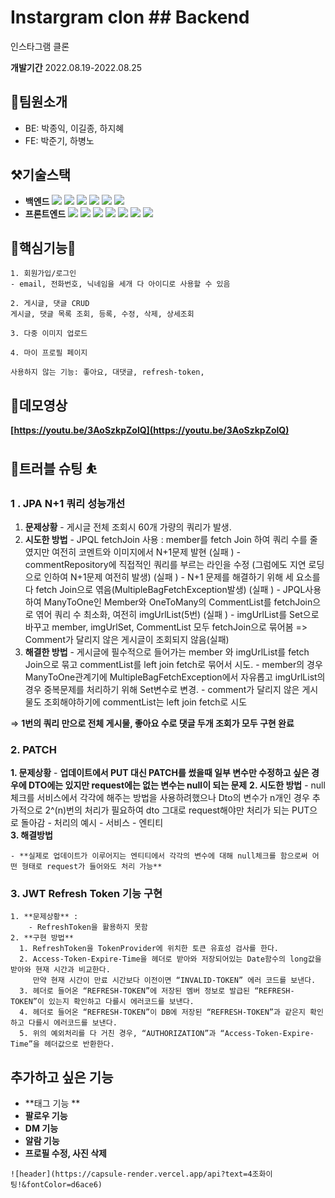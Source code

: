 

# Instargram clon ## Backend

인스타그램 클론 

**개발기간**
2022.08.19-2022.08.25

## 👥팀원소개

- BE: 박종익, 이길종, 하지혜
- FE: 박준기, 하병노

## ⚒️기술스택

- **백엔드**
<img src="[https://img.shields.io/badge/SpringBoot-6DB33F?style=flat&logo=SpringBoot&logoColor=white](https://img.shields.io/badge/SpringBoot-6DB33F?style=flat&logo=SpringBoot&logoColor=white)"/> <img src="[https://img.shields.io/badge/Spring](https://img.shields.io/badge/Spring) Security-6DB33F?style=flat&logo=Spring Security&logoColor=white"/> <img src="[https://img.shields.io/badge/Java-007396?style=flat&logo=java&logoColor=white](https://img.shields.io/badge/Java-007396?style=flat&logo=java&logoColor=white)"/> <img src="[https://img.shields.io/badge/JWT-000000?style=flat&logo=JWT&logoColor=white](https://img.shields.io/badge/JWT-000000?style=flat&logo=JWT&logoColor=white)"/> <img src="[https://img.shields.io/badge/Gradle-02303A?style=flat&logo=Gradle&logoColor=white](https://img.shields.io/badge/Gradle-02303A?style=flat&logo=Gradle&logoColor=white)"/> <img src="[https://img.shields.io/badge/amazon](https://img.shields.io/badge/amazon) s3-569A31?flat&logo=Gradle&logo=amazons3&logoColor=green">
- **프론트엔드**
<img src="[https://img.shields.io/badge/html5-E34F26?style=flat&logo=Gradle&logo=html5&logoColor=white](https://img.shields.io/badge/html5-E34F26?style=flat&logo=Gradle&logo=html5&logoColor=white)"/> <img src="[https://img.shields.io/badge/css-1572B6?style=flat&logo=css3&logo=Gradle&logoColor=white](https://img.shields.io/badge/css-1572B6?style=flat&logo=css3&logo=Gradle&logoColor=white)"/> <img src="[https://img.shields.io/badge/javascript-F7DF1E?style=flat&logo=Gradle&logo=javascript&logoColor=black](https://img.shields.io/badge/javascript-F7DF1E?style=flat&logo=Gradle&logo=javascript&logoColor=black)"/> <img src="[https://img.shields.io/badge/react-61DAFB?style=flat&logo=react&logo=Gradle&logoColor=black](https://img.shields.io/badge/react-61DAFB?style=flat&logo=react&logo=Gradle&logoColor=black)"/> <img src="[https://img.shields.io/badge/styled](https://img.shields.io/badge/styled) components-DB7093?style=flat&logo=Gradle&logo=styledcomponents&logoColor=pink"/> <img src="[https://img.shields.io/badge/react](https://img.shields.io/badge/react) query-61DAFB?style=flat&logo=Gradle&logo=reactquery&logoColor=FF4154"/> <img src="[https://img.shields.io/badge/amazon](https://img.shields.io/badge/amazon) s3-569A31?style=flat&logo=amazons3&logoColor=green">

## 🌟핵심기능🌟

```
1. 회원가입/로그인
- email, 전화번호, 닉네임을 세개 다 아이디로 사용할 수 있음 

2. 게시글, 댓글 CRUD 
게시글, 댓글 목록 조회, 등록, 수정, 삭제, 상세조회

3. 다중 이미지 업로드

4. 마이 프로필 페이지 

사용하지 않는 기능: 좋아요, 대댓글, refresh-token,  

```

## 🎥데모영상

**[https://youtu.be/3AoSzkpZolQ](https://youtu.be/3AoSzkpZolQ)**

## 🏀트러블 슈팅 ⛹️

 ### 1 **. JPA N+1 쿼리 성능개선**

  1. **문제상황**
    - 게시글 전체 조회시 60개 가량의 쿼리가 발생.
  2. **시도한 방법**
    - JPQL fetchJoin 사용 : member를 fetch Join 하여 쿼리 수를 줄였지만 여전히 코멘트와 이미지에서 N+1문제 발현 (실패 )
    - commentRepository에 직접적인 쿼리를 부르는 라인을 수정 (그럼에도 지연 로딩으로 인하여 N+1문제 여전히 발생) (실패 )
    - N+1 문제를 해결하기 위해 세 요소를 다 fetch Join으로 엮음(MultipleBagFetchException발생) (실패 )
    - JPQL사용하여 ManyToOne인 Member와 OneToMany의 CommentList를 fetchJoin으로 엮어 쿼리 수 최소화, 여전히 imgUrlList(5번) (실패 )
    - imgUrlList를 Set으로 바꾸고 member, imgUrlSet, CommentList 모두 fetchJoin으로 묶어봄 => Comment가 달리지 않은 게시글이 조회되지 않음(실패)
  3. **해결한 방법**
    - 게시글에 필수적으로 들어가는 member 와 imgUrlList를 fetch Join으로 묶고 commentList를 left join fetch로 묶어서 시도.
    - member의 경우 ManyToOne관계기에 MultipleBagFetchException에서 자유롭고 imgUrlList의 경우 중복문제를 처리하기 위해 Set변수로 변경.
    - comment가 달리지 않은 게시물도 조회해야하기에 commentList는 left join fetch로 시도

⇒ **1번의 쿼리 만으로 전체 게시물, 좋아요 수로 댓글 두개 조회가 모두 구현 완료**


### 2. PATCH

**1. 문제상황**
    - **업데이트에서 PUT 대신 PATCH를 썼을때 일부 변수만 수정하고 싶은 경우에 DTO에는 있지만 request에는 없는 변수는 null이 되는 문제**
**2. 시도한 방법**
    - null체크를 서비스에서 각각에 해주는 방법을 사용하려했으나 Dto의 변수가 n개인 경우 추가적으로 2^(n)번의 처리가 필요하여 dto 그대로 request해야만 처리가 되는 PUT으로 돌아감
    - 처리의 예시
    - 서비스
    - 엔티티     
**3. 해결방법**

    - **실제로 업데이트가 이루어지는 엔티티에서 각각의 변수에 대해 null체크를 함으로써 어떤 형태로 request가 들어와도 처리 가능**


### 3. JWT Refresh Token  기능 구현

    1. **문제상황** : 
        - RefreshToken을 활용하지 못함
    2. **구현 방법**
      1. RefreshToken을 TokenProvider에 위치한 토큰 유효성 검사를 한다.
      2. Access-Token-Expire-Time을 헤더로 받아와 저장되어있는 Date함수의 long값을 받아와 현재 시간과 비교한다. 
         만약 현재 시간이 만료 시간보다 이전이면 “INVALID-TOKEN” 에러 코드를 보낸다.
      3. 헤더로 들어온 “REFRESH-TOKEN”에 저장된 멤버 정보로 발급된 “REFRESH-TOKEN”이 있는지 확인하고 다를시 에러코드를 보낸다.
      4. 헤더로 들어온 “REFRESH-TOKEN”이 DB에 저장된 “REFRESH-TOKEN”과 같은지 확인하고 다를시 에러코드를 보낸다.
      5. 위의 예외처리를 다 거친 경우, “AUTHORIZATION”과 “Access-Token-Expire-Time”을 헤더값으로 반환한다.
      
      
      
 ## 추가하고 싶은 기능 
   * **태그 기능 **
   * **팔로우 기능**
   * **DM 기능**
   * **알람 기능**
   * **프로필 수정, 사진 삭제**
    
    
    
    ![header](https://capsule-render.vercel.app/api?text=4조화이팅!&fontColor=d6ace6)


